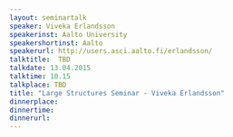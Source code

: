```yaml
---
layout: seminartalk
speaker: Viveka Erlandsson
speakerinst: Aalto University
speakershortinst: Aalto
speakerurl: http://users.asci.aalto.fi/erlandsson/
talktitle:  TBD
talkdate: 13.04.2015
talktime: 10.15
talkplace: TBD
title: "Large Structures Seminar - Viveka Erlandsson"
dinnerplace: 
dinnertime: 
dinnerurl: 
---
```

